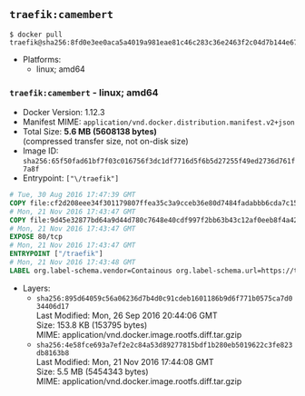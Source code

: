 ## `traefik:camembert`

```console
$ docker pull traefik@sha256:8fd0e3ee0aca5a4019a981eae81c46c283c36e2463f2c04d7b144e672777cffe
```

-	Platforms:
	-	linux; amd64

### `traefik:camembert` - linux; amd64

-	Docker Version: 1.12.3
-	Manifest MIME: `application/vnd.docker.distribution.manifest.v2+json`
-	Total Size: **5.6 MB (5608138 bytes)**  
	(compressed transfer size, not on-disk size)
-	Image ID: `sha256:65f50fad61bf7f03c016756f3dc1df7716d5f6b5d27255f49ed2736d761f7a8f`
-	Entrypoint: `["\/traefik"]`

```dockerfile
# Tue, 30 Aug 2016 17:47:39 GMT
COPY file:cf2d208eee34f301179807ffea35c3a9cceb36e80d7484fadabbb6cda7c15bfb in /etc/ssl/certs/ 
# Mon, 21 Nov 2016 17:43:47 GMT
COPY file:9d45e32877bd64a9d44d780c7648e40cdf997f2bb63b43c12af0eeb8f4a42c7c in / 
# Mon, 21 Nov 2016 17:43:47 GMT
EXPOSE 80/tcp
# Mon, 21 Nov 2016 17:43:47 GMT
ENTRYPOINT ["/traefik"]
# Mon, 21 Nov 2016 17:43:48 GMT
LABEL org.label-schema.vendor=Containous org.label-schema.url=https://traefik.io org.label-schema.name=Traefik org.label-schema.description=A modern reverse-proxy org.label-schema.version=v1.1.0 org.label-schema.docker.schema-version=1.0
```

-	Layers:
	-	`sha256:895d64059c56a06236d7b4d0c91cdeb1601186b9d6f771b0575ca7d034406d17`  
		Last Modified: Mon, 26 Sep 2016 20:44:06 GMT  
		Size: 153.8 KB (153795 bytes)  
		MIME: application/vnd.docker.image.rootfs.diff.tar.gzip
	-	`sha256:4e58fce693a7ef2e2c84a53d89277815bdf1b280eb5019622c3fe823db8163b8`  
		Last Modified: Mon, 21 Nov 2016 17:44:08 GMT  
		Size: 5.5 MB (5454343 bytes)  
		MIME: application/vnd.docker.image.rootfs.diff.tar.gzip
